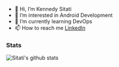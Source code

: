 - 👋 Hi, I’m Kennedy Sitati
- 👀 I’m interested in Android Development
- 🌱 I’m currently learning DevOps
- 📫 How to reach me [LinkedIn](https://www.linkedin.com/in/kennedy-sitati/)
<!-- <p align="left"> 
  <b>Visitor Count</b><br>
  <img src="https://profile-counter.glitch.me/kenmusima/count.svg" />
</p> -->

<!---
- 💞️ I’m looking to collaborate on ...
- 📫 How to reach me ...
![Sitati's github stats](https://github-readme-stats.vercel.app/api?username=kenmusima&show_icons=true&theme=dracula)
--->

### Stats

![Sitati's github stats](https://github-readme-stats.vercel.app/api/top-langs/?username=kenmusima&count_private=true&layout=compact&show_icons=true&theme=dracula)
